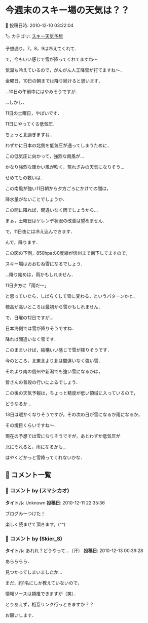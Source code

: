 # 今週末のスキー場の天気は？？

📅 投稿日時: 2010-12-10 03:22:04

🏷️ カテゴリ: [スキー天気予想](c6554f5c3c106093b511a8daae23757e8.md)

予想通り，7，8，9は冷えてくれて．


で，今もいい感じで雪が降ってくれてますね～


気温も冷えているので，がんがん人工降雪が打てますね～．





金曜日，10日の朝までは降り続けると思います．


…10日の午前中にはやみそうですが．





…しかし．


11日の土曜日，やばいです．





11日にやってくる低気圧．


ちょっと北過ぎますね…


わずかに日本の北側を低気圧が通ってしまうために．


この低気圧に向かって，強烈な南風が…


[](http://blogimg.goo.ne.jp/user_image/1f/d3/7fed1bfbd0ecdf1cf6de7deff199bd90.jpg)


かなり強烈な暖かい風が吹く，荒れぎみの天気になりそう…





せめてもの救いは．


この南風が強い11日朝から夕方ごろにかけての間は，


降水量がないことでしょうか．


この間に降れば，間違いなく雨でしょうから…





まぁ，土曜日はゲレンデ状況の改善は望めません．





で，11日夜には冷え込んできます．


んで，降ります．


[](http://blogimg.goo.ne.jp/user_image/74/15/2f8622b5cf21dd74d28ed47d6aa54069.jpg)


この図の下側，850hpaの0度線が信州まで南下してますので，


スキー場はおおむね雪になるでしょう．





…降り始めは，雨かもしれません．


11日夕方に「雨だ～」


と思っていたら，しばらくして雪に変わる，というパターンかと．


標高が高いところは最初から雪かもしれません．





で，日曜の12日ですが…


日本海側では雪が降りそうですね．


降れば間違いなく雪です．


このままいけば，結構いい感じで雪が降りそうです．


今のところ，北東北より北は間違いなく強い雪．


それより南の信州や新潟でも強い雪になるかは，


皆さんの普段の行いによるでしょう．





この後の天気予報は，ちょっと精度が低い領域に入っているので，


どうなるか…


13日は暖かくなりそうですが，その次の日が雪になるか雨になるか，


その境目くらいですね～．


現在の予想では雪になりそうですが，あとわずか低気圧が


北にそれると，雨になるかも…





はやくどかっと雪降ってくれないかな．

## 💬 コメント一覧

### 💬 コメント by (スマシカオ)
**タイトル**: Unknown
**投稿日**: 2010-12-11 22:35:36

ブログみーつけた！ 



楽しく読ませて頂きます。(*^^*)

### 💬 コメント by (Skier_S)
**タイトル**: あれれ？どうやって…（汗）
**投稿日**: 2010-12-13 00:39:28

あらららら．

見つかってしまいましたか…

まだ，約1名にしか教えていないので，

情報ソースは類推できますが（笑）．



とりあえず，相互リンク行っときますか？？

お願いします．

